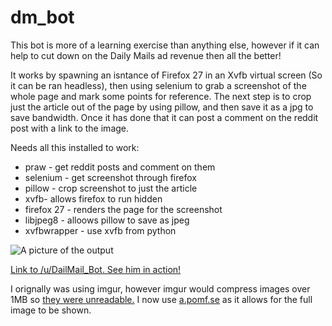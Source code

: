 dm_bot
======

This bot is more of a learning exercise than anything else, however if it can help to cut down on the Daily Mails ad revenue then all the better!

It works by spawning an isntance of Firefox 27 in an Xvfb virtual screen (So it can be ran headless), then using selenium to grab a screenshot of the whole page and mark some points for reference. The next step is to crop just the article out of the page by using pillow, and then save it as a jpg to save bandwidth. Once it has done that it can post a comment on the reddit post with a link to the image. 

Needs all this installed to work: 

* praw  - get reddit posts and comment on them
* selenium - get screenshot through firefox
* pillow - crop screenshot to just the article
* xvfb- allows firefox to run hidden
* firefox 27 - renders the page for the screenshot
* libjpeg8 - alloows pillow to save as jpeg
* xvfbwrapper  - use xvfb from python

![A picture of the output](http://i.imgur.com/gFrtGnb.png)

[Link to /u/DailMail_Bot. See him in action!](http://www.reddit.com/user/DailMail_Bot)

I orignally was using imgur, however imgur would compress images over 1MB so [they were unreadable.](https://i.imgur.com/CQ5tLg1.jpg) I now use [a.pomf.se](http://a.pomf.se/sodjxu.jpg) as it allows for the full image to be shown. 
